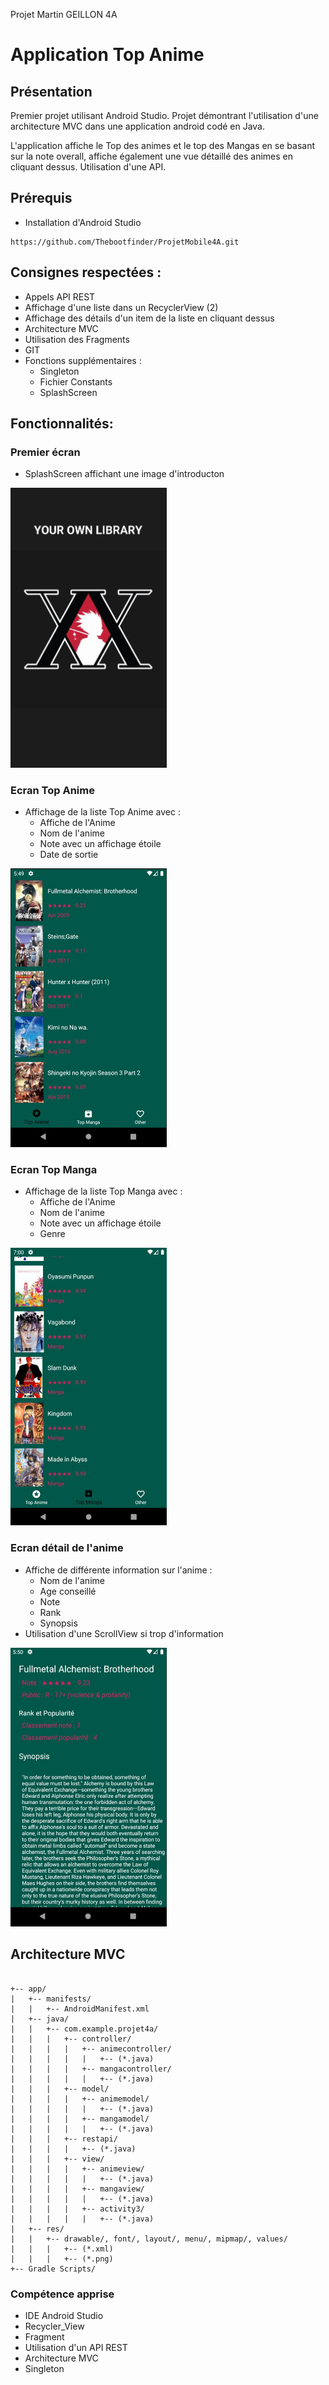 ﻿Projet Martin GEILLON 4A

# Application Top Anime

## Présentation

Premier projet utilisant Android Studio. Projet démontrant l'utilisation d'une architecture MVC dans une application android codé en Java.

L'application affiche le Top des animes et le top des Mangas en se basant sur la note overall, affiche également une vue détaillé des animes en cliquant dessus. Utilisation d'une API.


## Prérequis


- Installation d'Android Studio

````
https://github.com/Thebootfinder/ProjetMobile4A.git
````

## Consignes respectées : 

- Appels API REST
- Affichage d'une liste dans un RecyclerView (2)
- Affichage des détails d'un item de la liste en cliquant dessus
- Architecture MVC 
- Utilisation des Fragments 
- GIT
- Fonctions supplémentaires :
  - Singleton
  - Fichier Constants
  - SplashScreen

## Fonctionnalités: 

### Premier écran 

- SplashScreen affichant une image d'introducton 

<img src="readme_img/splashscreen.JPG" alt="splash" width="250">

### Ecran Top Anime 

- Affichage de la liste Top Anime avec : 
  - Affiche de l'Anime
  - Nom de l'anime
  - Note avec un affichage étoile 
  - Date de sortie

<img src="readme_img/top_liste.JPG" alt="liste" width="250" class="centered">

### Ecran Top Manga

- Affichage de la liste Top Manga avec : 
  - Affiche de l'Anime
  - Nom de l'anime
  - Note avec un affichage étoile 
  - Genre


<img src="readme_img/detail_manga.JPG" alt="liste" width="250" class="centered">

### Ecran détail de l'anime

- Affiche de différente information sur l'anime :
  - Nom de l'anime
  - Age conseillé
  - Note
  - Rank
  - Synopsis 
- Utilisation d'une ScrollView si trop d'information 


<img src="readme_img/detail_anime.JPG" alt="détail" width="250" class="centered">

## Architecture MVC

<pre><code>
+-- app/
|   +-- manifests/
|   |   +-- AndroidManifest.xml
|   +-- java/
|   |   +-- com.example.projet4a/
|   |   |   +-- controller/
|   |   |   |   +-- animecontroller/
|   |   |   |   |   +-- (*.java)
|   |   |   |   +-- mangacontroller/
|   |   |   |   |   +-- (*.java)
|   |   |   +-- model/
|   |   |   |   +-- animemodel/
|   |   |   |   |   +-- (*.java)
|   |   |   |   +-- mangamodel/
|   |   |   |   |   +-- (*.java)
|   |   |   +-- restapi/
|   |   |   |   +-- (*.java)
|   |   |   +-- view/
|   |   |   |   +-- animeview/
|   |   |   |   |   +-- (*.java)
|   |   |   |   +-- mangaview/
|   |   |   |   |   +-- (*.java)
|   |   |   |   +-- activity3/
|   |   |   |   |   +-- (*.java)
|   +-- res/
|   |   +-- drawable/, font/, layout/, menu/, mipmap/, values/
|   |   |   +-- (*.xml)
|   |   |   +-- (*.png)
+-- Gradle Scripts/
</code></pre>


### Compétence apprise 

- IDE Android Studio
- Recycler_View
- Fragment
- Utilisation d'un API REST 
- Architecture MVC 
- Singleton 
